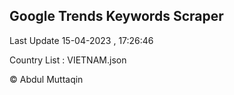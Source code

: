 

## Google Trends Keywords Scraper 
 
Last Update 15-04-2023 , 17:26:46

Country List :
VIETNAM.json



© Abdul Muttaqin 
